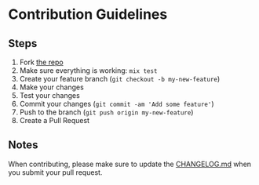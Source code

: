 # Contribution Guidelines

## Steps

1. Fork [the repo](https://github.com/theocodes/monetized)
2. Make sure everything is working: `mix test`
3. Create your feature branch (`git checkout -b my-new-feature`)
4. Make your changes
5. Test your changes
6. Commit your changes (`git commit -am 'Add some feature'`)
7. Push to the branch (`git push origin my-new-feature`)
8. Create a Pull Request

## Notes

When contributing, please make sure to update the [CHANGELOG.md](CHANGELOG.md) when you submit
your pull request.